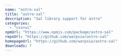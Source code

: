 ```yaml
---
name: "astro-sal"
title: "astro-sal"
description: "Sal library support for astro"
categories:
  - "css+ui"
npmUrl: "https://www.npmjs.com/package/astro-sal"
repoUrl: "https://github.com/warpsio/astro-sal"
homepageUrl: "https://github.com/warpsio/astro-sal"
downloads: 7
---
```

